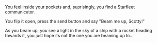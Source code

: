 You feel inside your pockets and, suprisingly, you find a Starfleet communicator.

You flip it open, press the send button and say "Beam me up, Scotty!"

As you beam up, you see a light in the sky of a ship with a rocket heading towards it, you just hope its not the one you are beaming up to...
